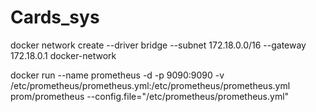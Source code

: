 # Cards_sys


docker network create --driver bridge --subnet 172.18.0.0/16 --gateway 172.18.0.1 docker-network

docker run --name prometheus -d -p 9090:9090 -v /etc/prometheus/prometheus.yml:/etc/prometheus/prometheus.yml prom/prometheus --config.file="/etc/prometheus/prometheus.yml" 


